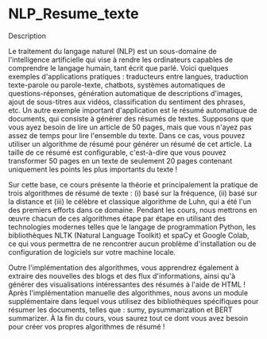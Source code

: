 # NLP_Resume_texte

Description

Le traitement du langage naturel (NLP) est un sous-domaine de l'intelligence artificielle qui vise à rendre les ordinateurs capables de comprendre le langage humain, 
tant écrit que parlé. Voici quelques exemples d'applications pratiques : traducteurs entre langues, traduction texte-parole ou parole-texte, chatbots, systèmes 
automatiques de questions-réponses, génération automatique de descriptions d'images, ajout de sous-titres aux vidéos, classification du sentiment des phrases, etc. 
Un autre exemple important d'application est le résumé automatique de documents, qui consiste à générer des résumés de textes. Supposons que vous ayez besoin de lire 
un article de 50 pages, mais que vous n'ayez pas assez de temps pour lire l'ensemble du texte. Dans ce cas, vous pouvez utiliser un algorithme de résumé pour générer 
un résumé de cet article. La taille de ce résumé est configurable, c'est-à-dire que vous pouvez transformer 50 pages en un texte de seulement 20 pages contenant 
uniquement les points les plus importants du texte !

Sur cette base, ce cours présente la théorie et principalement la pratique de trois algorithmes de résumé de texte : (i) basé sur la fréquence, (ii) basé sur la 
distance et (iii) le célèbre et classique algorithme de Luhn, qui a été l'un des premiers efforts dans ce domaine. Pendant les cours, nous mettrons en œuvre chacun 
de ces algorithmes étape par étape en utilisant des technologies modernes telles que le langage de programmation Python, les bibliothèques 
NLTK (Natural Language Toolkit) et spaCy et Google Colab, ce qui vous permettra de ne rencontrer aucun problème d'installation ou de configuration de logiciels 
sur votre machine locale.

Outre l'implémentation des algorithmes, vous apprendrez également à extraire des nouvelles des blogs et des flux d'informations, ainsi qu'à générer des visualisations 
intéressantes des résumés à l'aide de HTML ! Après l'implémentation manuelle des algorithmes, nous avons un module supplémentaire dans lequel vous utilisez des 
bibliothèques spécifiques pour résumer les documents, telles que : sumy, pysummarization et BERT summarizer. À la fin du cours, vous saurez tout ce dont vous avez 
besoin pour créer vos propres algorithmes de résumé !
